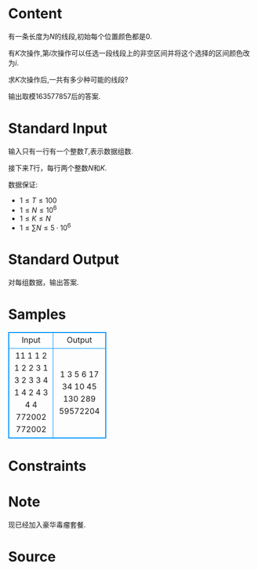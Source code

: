 
# Content

有一条长度为$N$的线段,初始每个位置颜色都是$0$.

有$K$次操作,第$i$次操作可以任选一段线段上的非空区间并将这个选择的区间颜色改为$i$.

求$K$次操作后,一共有多少种可能的线段?

输出取模$163577857$后的答案.

# Standard Input

输入只有一行有一个整数$T$,表示数据组数.

接下来$T$行，每行两个整数$N$和$K$.

数据保证:
* $1 \leq T \leq 100$
* $1 \leq N \leq 10^6$
* $1 \leq K \leq N$
* $1 \leq \sum N \leq 5 \cdot 10^6$

# Standard Output

对每组数据，输出答案.

# Samples

<style>
        table,table tr th, table tr td { border:1px solid #0094ff; }
        table { width: 200px; min-height: 25px; line-height: 25px; text-align: center; border-collapse: collapse;}   
    </style>
<table>
	<tr>
		<td>Input</td>
		<td>Output</td>
	</tr>
<tr><td>11
1 1
2 1
2 2
3 1
3 2
3 3
4 1
4 2
4 3
4 4
772002 772002</td><td>1
3
5
6
17
34
10
45
130
289
59572204</td></tr></table>


# Constraints



# Note

现已经加入豪华毒瘤套餐.

# Source


